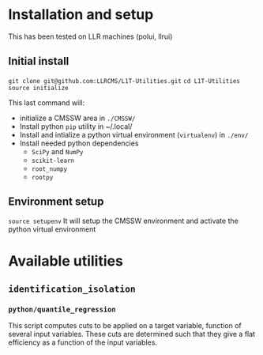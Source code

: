 # Installation and setup
This has been tested on LLR machines (polui, llrui)

## Initial install
`git clone git@github.com:LLRCMS/L1T-Utilities.git`
`cd L1T-Utilities`
`source initialize`

This last command will:
* initialize a CMSSW area in `./CMSSW/`
* Install python `pip` utility in ~/.local/
* Install and intialize a python virtual environment (`virtualenv`) in `./env/`
* Install needed python dependencies
  * `SciPy` and `NumPy`
  * `scikit-learn`
  * `root_numpy`
  * `rootpy`

## Environment setup
`source setupenv`
It will setup the CMSSW environment and activate the python virtual environment

# Available utilities
## `identification_isolation`
### `python/quantile_regression`
This script computes cuts to be applied on a target variable, function of several input variables. These cuts are determined such that they give a flat efficiency as a function of the input variables.



